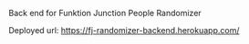 Back end for Funktion Junction People Randomizer

Deployed url: https://fj-randomizer-backend.herokuapp.com/
